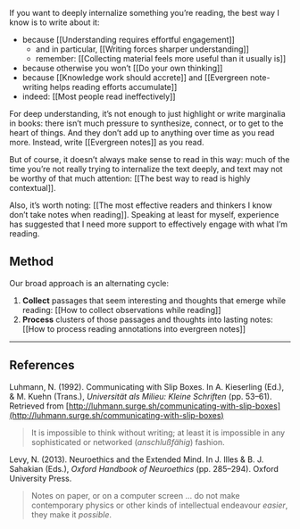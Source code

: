 If you want to deeply internalize something you’re reading, the best way I know is to write about it:

- because [[Understanding requires effortful engagement]]
    - and in particular, [[Writing forces sharper understanding]]
    - remember: [[Collecting material feels more useful than it usually is]]
- because otherwise you won’t [[Do your own thinking]]
- because [[Knowledge work should accrete]] and [[Evergreen note-writing helps reading efforts accumulate]]
- indeed: [[Most people read ineffectively]]

For deep understanding, it’s not enough to just highlight or write marginalia in books: there isn’t much pressure to synthesize, connect, or to get to the heart of things. And they don’t add up to anything over time as you read more. Instead, write [[Evergreen notes]] as you read.

But of course, it doesn’t always make sense to read in this way: much of the time you’re not really trying to internalize the text deeply, and text may not be worthy of that much attention: [[The best way to read is highly contextual]].

Also, it’s worth noting: [[The most effective readers and thinkers I know don’t take notes when reading]]. Speaking at least for myself, experience has suggested that I need more support to effectively engage with what I’m reading.

## Method

Our broad approach is an alternating cycle:

1. **Collect** passages that seem interesting and thoughts that emerge while reading: [[How to collect observations while reading]]
2. **Process** clusters of those passages and thoughts into lasting notes: [[How to process reading annotations into evergreen notes]]

---

## References

Luhmann, N. (1992). Communicating with Slip Boxes. In A. Kieserling (Ed.), & M. Kuehn (Trans.), _Universität als Milieu: Kleine Schriften_ (pp. 53–61). Retrieved from [http://luhmann.surge.sh/communicating-with-slip-boxes](http://luhmann.surge.sh/communicating-with-slip-boxes)

> It is impossible to think without writing; at least it is impossible in any sophisticated or networked (_anschlußfähig_) fashion.

Levy, N. (2013). Neuroethics and the Extended Mind. In J. Illes & B. J. Sahakian (Eds.), _Oxford Handbook of Neuroethics_ (pp. 285–294). Oxford University Press.

> Notes on paper, or on a computer screen … do not make contemporary physics or other kinds of intellectual endeavour _easier_, they make it _possible_.